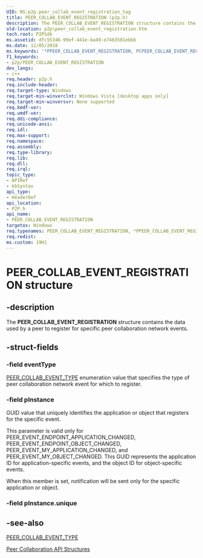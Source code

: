 ```yaml
---
UID: NS:p2p.peer_collab_event_registration_tag
title: PEER_COLLAB_EVENT_REGISTRATION (p2p.h)
description: The PEER_COLLAB_EVENT_REGISTRATION structure contains the data used by a peer to register for specific peer collaboration network events.
old-location: p2p\peer_collab_event_registration.htm
tech.root: P2PSdk
ms.assetid: dfc55346-99ef-441e-ba49-e7463581ebbb
ms.date: 12/05/2018
ms.keywords: '*PPEER_COLLAB_EVENT_REGISTRATION, PCPEER_COLLAB_EVENT_REGISTRATION, PCPEER_COLLAB_EVENT_REGISTRATION structure pointer [Peer Networking], PEER_COLLAB_EVENT_REGISTRATION, PEER_COLLAB_EVENT_REGISTRATION structure [Peer Networking], PPEER_COLLAB_EVENT_REGISTRATION, PPEER_COLLAB_EVENT_REGISTRATION structure pointer [Peer Networking], p2p.peer_collab_event_registration, p2p/PCPEER_COLLAB_EVENT_REGISTRATION, p2p/PEER_COLLAB_EVENT_REGISTRATION, p2p/PPEER_COLLAB_EVENT_REGISTRATION'
f1_keywords:
- p2p/PEER_COLLAB_EVENT_REGISTRATION
dev_langs:
- c++
req.header: p2p.h
req.include-header: 
req.target-type: Windows
req.target-min-winverclnt: Windows Vista [desktop apps only]
req.target-min-winversvr: None supported
req.kmdf-ver: 
req.umdf-ver: 
req.ddi-compliance: 
req.unicode-ansi: 
req.idl: 
req.max-support: 
req.namespace: 
req.assembly: 
req.type-library: 
req.lib: 
req.dll: 
req.irql: 
topic_type:
- APIRef
- kbSyntax
api_type:
- HeaderDef
api_location:
- P2P.h
api_name:
- PEER_COLLAB_EVENT_REGISTRATION
targetos: Windows
req.typenames: PEER_COLLAB_EVENT_REGISTRATION, *PPEER_COLLAB_EVENT_REGISTRATION
req.redist: 
ms.custom: 19H1
---
```


# PEER_COLLAB_EVENT_REGISTRATION structure


## -description


The <b>PEER_COLLAB_EVENT_REGISTRATION</b> structure contains the data used by a peer to register for specific peer collaboration network events.


## -struct-fields




### -field eventType


<a href="https://docs.microsoft.com/windows/desktop/api/p2p/ne-p2p-peer_collab_event_type">PEER_COLLAB_EVENT_TYPE</a> enumeration value that specifies the type of peer collaboration network event for which to register.


### -field pInstance

GUID value that uniquely identifies the application or object  that registers for the specific event.

This parameter is valid only for PEER_EVENT_ENDPOINT_APPLICATION_CHANGED, PEER_EVENT_ENDPOINT_OBJECT_CHANGED, PEER_EVENT_MY_APPLICATION_CHANGED, and PEER_EVENT_MY_OBJECT_CHANGED. This GUID represents the application ID for application-specific events, and the object ID for object-specific events.  

When <b></b>this member is set, notification will be sent only for the specific application or object.


### -field pInstance.unique

 




## -see-also




<a href="https://docs.microsoft.com/windows/desktop/api/p2p/ne-p2p-peer_collab_event_type">PEER_COLLAB_EVENT_TYPE</a>



<a href="https://docs.microsoft.com/windows/desktop/P2PSdk/collaboration-api-structures">Peer Collaboration API Structures</a>
 

 

